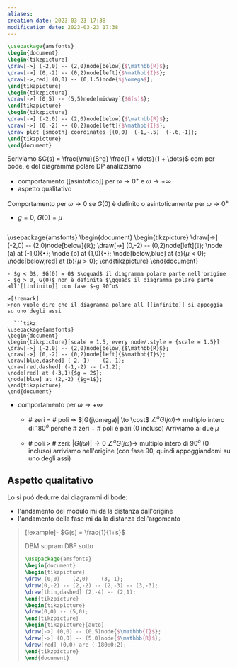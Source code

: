 ```yaml
---
aliases: 
creation date: 2023-03-23 17:38
modification date: 2023-03-23 17:38
---
```


```tikz
\usepackage{amsfonts}
\begin{document}
\begin{tikzpicture}
\draw[->] (-2,0) -- (2,0)node[below]{$\mathbb{R}$};
\draw[->] (0,-2) -- (0,2)node[left]{$\mathbb{I}$};
\draw[->,red] (0,0) -- (0,1.5)node{$j\omega$}; 
\end{tikzpicture}
\begin{tikzpicture}
\draw[->] (0,5) -- (5,5)node[midway]{$G(s)$};
\end{tikzpicture}
\begin{tikzpicture}
\draw[->] (-2,0) -- (2,0)node[below]{$\mathbb{R}$};
\draw[->] (0,-2) -- (0,2)node[left]{$\mathbb{I}$};
\draw plot [smooth] coordinates {(0,0)  (-1,-.5)  (-.6,-1)};
\end{tikzpicture}
\end{document}
```
Scriviamo $G(s) = \frac{\mu}{S^g} \frac{1 + \dots}{1 + \dots}$ com per bode,
e del diagramma polare DP analizziamo
- comportamento [[asintotico]] per $\omega \to 0^+$ e $\omega \to + \infty$
- aspetto qualitativo


Comportamento per $\omega \to 0$ se $G(0)$ è definito o asintoticamente per $\omega \to 0^+$
- $g = 0$, $G(0) = \mu$
  ```tikz
\usepackage{amsfonts}
\begin{document}
\begin{tikzpicture}
\draw[->] (-2,0) -- (2,0)node[below]{$\mathbb{R}$};
\draw[->] (0,-2) -- (0,2)node[left]{$\mathbb{I}$};
\node (a) at (-1,0){$\bullet$};
\node (b) at (1,0){$\bullet$};
\node[below,blue] at (a){$\mu < 0$};
\node[below,red] at (b){$\mu > 0$};
\end{tikzpicture}
\end{document}
```
- $g < 0$, $G(0) = 0$ $\qquad$ il diagramma polare parte nell'origine
- $g > 0, G(0)$ non è definita $\qquad$ il diagramma polare parte all'[[infinito]] con fase $-g 90^o$

>[!remark]
>non vuole dire che il diagramma polare all [[infinito]] si appoggia su uno degli assi

  ```tikz
\usepackage{amsfonts}
\begin{document}
\begin{tikzpicture}[scale = 1.5, every node/.style = {scale = 1.5}]
\draw[->] (-2,0) -- (2,0)node[below]{$\mathbb{R}$};
\draw[->] (0,-2) -- (0,2)node[left]{$\mathbb{I}$};
\draw[blue,dashed] (-2,-1) -- (2,-1);
\draw[red,dashed] (-1,-2) -- (-1,2);
\node[red] at (-3,1){$g = 2$};
\node[blue] at (2,-2) {$g=1$};
\end{tikzpicture}
\end{document}
```

- comportamento per $\omega \to +\infty$
	- $\#$ zeri = $\#$ poli 
		=> $|G(j\omega)| \to \cost$
		$\angle^o G(j\omega) \to$ multiplo intero di $180^o$ perchè $\#$ zeri + $\#$ poli è pari (0 incluso)
		Arriviamo ai due $\mu$

	- $\#$ poli > $\#$ zeri:
		$|G(j\omega)| \to 0$
		$\angle^o G(j\omega) \to$ multiplo intero di $90^o$  (0 incluso)
		arriviamo nell'origine (con fase 90, quindi appoggiandomi su uno degli assi)


## Aspetto qualitativo
Lo si puó dedurre dai diagrammi di bode:
- l'andamento del modulo mi da la distanza dall'origine
- l'andamento della fase mi da la distanza dell'argomento

>[!example]-
>$G(s) = \frac{1}{1+s}$
>
>DBM sopram
>DBF sotto
> ```tikz
> \usepackage{amsfonts}
>\begin{document}
>\begin{tikzpicture}
>\draw (0,0) -- (2,0) -- (3,-1);
>\draw(0,-2) -- (2,-2) -- (2,-3) -- (3,-3);
>\draw[thin,dashed] (2,-4) -- (2,1);
>\end{tikzpicture}
>\begin{tikzpicture}
>\draw(0,0) -- (5,0);
>\end{tikzpicture}
>\begin{tikzpicture}[auto]
>\draw[->] (0,0) -- (0,5)node{$\mathbb{I}$};
>\draw[->] (0,0) -- (5,0)node{$\mathbb{R}$};
>\draw[red] (0,0) arc (-180:0:2);
>\end{tikzpicture}
>\end{document}
>```


